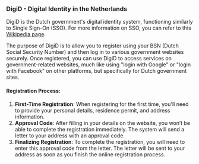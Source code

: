 ### DigiD - Digital Identity in the Netherlands

DigiD is the Dutch government's digital identity system, functioning similarly to Single Sign-On (SSO). For more information on SSO, you can refer to this [Wikipedia page](https://en.wikipedia.org/wiki/Single_sign-on).

The purpose of DigiD is to allow you to register using your BSN (Dutch Social Security Number) and then log in to various government websites securely. Once registered, you can use DigiD to access services on government-related websites, much like using "login with Google" or "login with Facebook" on other platforms, but specifically for Dutch government sites.

#### Registration Process:
1. **First-Time Registration**: When registering for the first time, you'll need to provide your personal details, residence permit, and address information.
2. **Approval Code**: After filling in your details on the website, you won’t be able to complete the registration immediately. The system will send a letter to your address with an approval code.
3. **Finalizing Registration**: To complete the registration, you will need to enter this approval code from the letter. The letter will be sent to your address as soon as you finish the online registration process.